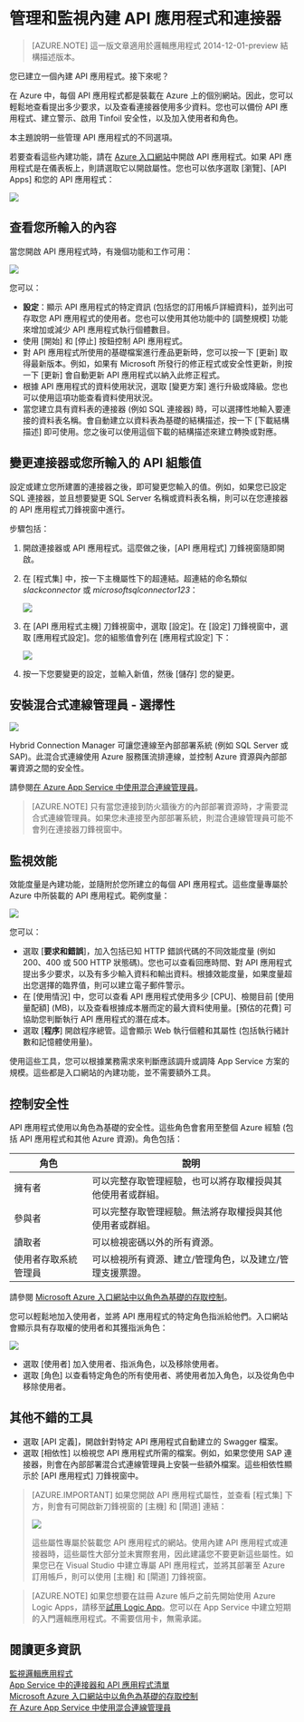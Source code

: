 <properties
	pageTitle="在 App Service 中管理和監視連接器和 API Apps | Microsoft Azure"
	description="在 Azure App Service 中檢視連接器和 API 應用程式的效能；microservices 架構"
	services="app-service\logic"
	documentationCenter=".net,nodejs,java"
	authors="MandiOhlinger"
	manager="dwrede"
	editor="cgronlun"/>

<tags
	ms.service="app-service-logic"
	ms.workload="integration"
	ms.tgt_pltfrm="na"
	ms.devlang="na"
	ms.topic="article"
	ms.date="02/18/2016"
	ms.author="mandia"/>

# 管理和監視內建 API 應用程式和連接器

>[AZURE.NOTE] 這一版文章適用於邏輯應用程式 2014-12-01-preview 結構描述版本。

您已建立一個內建 API 應用程式。接下來呢？

在 Azure 中，每個 API 應用程式都是裝載在 Azure 上的個別網站。因此，您可以輕鬆地查看提出多少要求，以及查看連接器使用多少資料。您也可以備份 API 應用程式、建立警示、啟用 Tinfoil 安全性，以及加入使用者和角色。

本主題說明一些管理 API 應用程式的不同選項。

若要查看這些內建功能，請在 [Azure 入口網站](http://go.microsoft.com/fwlink/p/?LinkID=525040)中開啟 API 應用程式。如果 API 應用程式是在儀表板上，則請選取它以開啟屬性。您也可以依序選取 [瀏覽]、[API Apps] 和您的 API 應用程式：

![][browse]

## 查看您所輸入的內容

當您開啟 API 應用程式時，有幾個功能和工作可用：

![][settings]

您可以：

- **設定**：顯示 API 應用程式的特定資訊 (包括您的訂用帳戶詳細資料)，並列出可存取您 API 應用程式的使用者。您也可以使用其他功能中的 [調整規模] 功能來增加或減少 API 應用程式執行個體數目。
- 使用 [開始] 和 [停止] 按鈕控制 API 應用程式。
- 對 API 應用程式所使用的基礎檔案進行產品更新時，您可以按一下 [更新] 取得最新版本。例如，如果有 Microsoft 所發行的修正程式或安全性更新，則按一下 [更新] 會自動更新 API 應用程式以納入此修正程式。
- 根據 API 應用程式的資料使用狀況，選取 [變更方案] 進行升級或降級。您也可以使用這項功能查看資料使用狀況。
- 當您建立具有資料表的連接器 (例如 SQL 連接器) 時，可以選擇性地輸入要連接的資料表名稱。會自動建立以資料表為基礎的結構描述，按一下 [下載結構描述] 即可使用。您之後可以使用這個下載的結構描述來建立轉換或對應。

## 變更連接器或您所輸入的 API 組態值

設定或建立您所建置的連接器之後，即可變更您輸入的值。例如，如果您已設定 SQL 連接器，並且想要變更 SQL Server 名稱或資料表名稱，則可以在您連接器的 API 應用程式刀鋒視窗中進行。

步驟包括：

1. 開啟連接器或 API 應用程式。這麼做之後，[API 應用程式] 刀鋒視窗隨即開啟。
2. 在 [程式集] 中，按一下主機屬性下的超連結。超連結的命名類似 *slackconnector* 或 *microsoftsqlconnector123*：

	![][apiapphost]

3. 在 [API 應用程式主機] 刀鋒視窗中，選取 [設定]。在 [設定] 刀鋒視窗中，選取 [應用程式設定]。您的組態值會列在 [應用程式設定] 下：

	![][hostsettings]

4. 按一下您要變更的設定，並輸入新值，然後 [儲存] 您的變更。


## 安裝混合式連線管理員 - 選擇性

![][hcsetup]

Hybrid Connection Manager 可讓您連線至內部部署系統 (例如 SQL Server 或 SAP)。此混合式連線使用 Azure 服務匯流排連線，並控制 Azure 資源與內部部署資源之間的安全性。

請參閱[在 Azure App Service 中使用混合連線管理員](app-service-logic-hybrid-connection-manager.md)。

> [AZURE.NOTE] 只有當您連接到防火牆後方的內部部署資源時，才需要混合式連線管理員。如果您未連接至內部部署系統，則混合連線管理員可能不會列在連接器刀鋒視窗中。

## 監視效能
效能度量是內建功能，並隨附於您所建立的每個 API 應用程式。這些度量專屬於 Azure 中所裝載的 API 應用程式。範例度量：

![][monitoring]

您可以：

- 選取 [**要求和錯誤**]，加入包括已知 HTTP 錯誤代碼的不同效能度量 (例如 200、400 或 500 HTTP 狀態碼)。您也可以查看回應時間、對 API 應用程式提出多少要求，以及有多少輸入資料和輸出資料。根據效能度量，如果度量超出您選擇的臨界值，則可以建立電子郵件警示。
- 在 [使用情況] 中，您可以查看 API 應用程式使用多少 [CPU]、檢閱目前 [使用量配額] (MB)，以及查看根據成本層而定的最大資料使用量。[預估的花費] 可協助您判斷執行 API 應用程式的潛在成本。
- 選取 [**程序**] 開啟程序總管。這會顯示 Web 執行個體和其屬性 (包括執行緒計數和記憶體使用量)。

使用這些工具，您可以根據業務需求來判斷應該調升或調降 App Service 方案的規模。這些都是入口網站的內建功能，並不需要額外工具。

## 控制安全性

API 應用程式使用以角色為基礎的安全性。這些角色會套用至整個 Azure 經驗 (包括 API 應用程式和其他 Azure 資源)。角色包括：

角色 | 說明
--- | ---
擁有者 | 可以完整存取管理經驗，也可以將存取權授與其他使用者或群組。
參與者 | 可以完整存取管理經驗。無法將存取權授與其他使用者或群組。
讀取者 | 可以檢視密碼以外的所有資源。
使用者存取系統管理員 | 可以檢視所有資源、建立/管理角色，以及建立/管理支援票證。

請參閱 [Microsoft Azure 入口網站中以角色為基礎的存取控制](../active-directory/role-based-access-control-configure.md)。

您可以輕鬆地加入使用者，並將 API 應用程式的特定角色指派給他們。入口網站會顯示具有存取權的使用者和其獲指派角色：

![][access]

- 選取 [使用者] 加入使用者、指派角色，以及移除使用者。
- 選取 [角色] 以查看特定角色的所有使用者、將使用者加入角色，以及從角色中移除使用者。


## 其他不錯的工具
- 選取 [API 定義]，開啟針對特定 API 應用程式自動建立的 Swagger 檔案。
- 選取 [相依性] 以檢視您 API 應用程式所需的檔案。例如，如果您使用 SAP 連接器，則會在內部部署混合式連線管理員上安裝一些額外檔案。這些相依性顯示於 [API 應用程式] 刀鋒視窗中。

> [AZURE.IMPORTANT] 如果您開啟 API 應用程式屬性，並查看 [程式集] 下方，則會有可開啟新刀鋒視窗的 [主機] 和 [閘道] 連結：
>
> ![][host]
>
> 這些屬性專屬於裝載您 API 應用程式的網站。使用內建 API 應用程式或連接器時，這些屬性大部分並未實際套用，因此建議您不要更新這些屬性。如果您已在 Visual Studio 中建立專屬 API 應用程式，並將其部署至 Azure 訂用帳戶，則可以使用 [主機] 和 [閘道] 刀鋒視窗。


>[AZURE.NOTE] 如果您想要在註冊 Azure 帳戶之前先開始使用 Azure Logic Apps，請移至[試用 Logic App](https://tryappservice.azure.com/?appservice=logic)。您可以在 App Service 中建立短期的入門邏輯應用程式。不需要信用卡，無需承諾。

## 閱讀更多資訊

[監視邏輯應用程式](app-service-logic-monitor-your-logic-apps.md)<br/> [App Service 中的連接器和 API 應用程式清單](app-service-logic-connectors-list.md)<br/> [Microsoft Azure 入口網站中以角色為基礎的存取控制](../active-directory/role-based-access-control-configure.md)<br/>[在 Azure App Service 中使用混合連線管理員](app-service-logic-hybrid-connection-manager.md)


<!--Image references-->
[browse]: ./media/app-service-logic-monitor-your-connectors/browse.png
[settings]: ./media/app-service-logic-monitor-your-connectors/settings.png
[hcsetup]: ./media/app-service-logic-monitor-your-connectors/hcsetup.png
[monitoring]: ./media/app-service-logic-monitor-your-connectors/monitoring.png
[access]: ./media/app-service-logic-monitor-your-connectors/access.png
[host]: ./media/app-service-logic-monitor-your-connectors/host.png
[hostsettings]: ./media/app-service-logic-monitor-your-connectors/hostsettings.png
[apiapphost]: ./media/app-service-logic-monitor-your-connectors/apiapphost.png

<!---HONumber=AcomDC_0413_2016-->